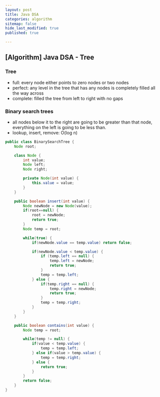 ```yaml
---
layout: post
title: Java DSA
categories: algorithm
sitemap: false
hide_last_modified: true
published: true

---
```

## [Algorithm] Java DSA - Tree

### Tree
* full: every node either points to zero nodes or two nodes
* perfect: any level in the tree that has any nodes is completely filled all the way across
* complete: filled the tree from left to right with no gaps

### Binary search trees
* all nodes below it to the right are going to be greater than that node, everything on the left is going to be less than.
* lookup, insert, remove: O(log n)

~~~java
public class BinarySearchTree {
    Node root;

    class Node {
        int value;
        Node left;
        Node right;

        private Node(int value) {
            this.value = value;
        }
    }

    public boolean insert(int value) {
        Node newNode = new Node(value);
        if(root==null) {
            root = newNode;
            return true;
        }
        Node temp = root;

        while(true) {
            if(newNode.value == temp.value) return false;

            if(newNode.value < temp.value) {
                if (temp.left == null) {
                    temp.left = newNode;
                    return true;
                }
                temp = temp.left;
            } else {
                if(temp.right == null) {
                    temp.right = newNode;
                    return true;
                }
                temp = temp.right;
            }
        }
    }

    public boolean contains(int value) {
        Node temp = root;

        while(temp != null) {
            if(value < temp.value) {
                temp = temp.left;
            } else if(value > temp.value) {
                temp = temp.right;
            } else {
                return true;
            }
        }
        return false;
    }
}
~~~
